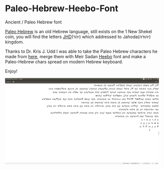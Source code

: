 # Paleo-Hebrew-Heebo-Font
Ancient / Paleo Hebrew font

[Paleo Hebrew](en.wikipedia.org/wiki/Paleo-Hebrew_alphabet) is an old Hebrew language, still exists on the 1 New Shekel coin, you will find the letters [JHD](he.wikipedia.org/wiki/יהוד_מדינתא_(מטבע))(יהד) which addressed to Jahoda(יהודה) kingdom.

Thanks to Dr. Kris J. Udd I was able to take the Paleo Hebrew characters he made from [here](bibleplaces.com/paleo_hebrew_fonts), merge them with Meir Sadan [Heebo](github.com/meirsadan/heebo) font and make a Paleo-Hebrew chars spread on modern Hebrew keyboard.

Enjoy!

![](Images/Screenshot%20from%202017-08-06%2013-37-00.png)
